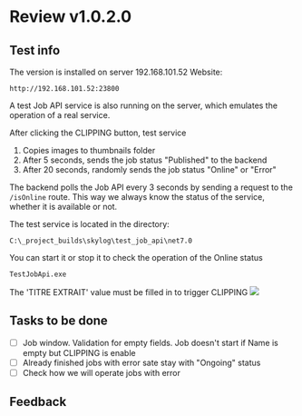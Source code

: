 # Review v1.0.2.0

## Test info

The version is installed on server 192.168.101.52
Website:
```
http://192.168.101.52:23800
```

A test Job API service is also running on the server, which emulates the operation of a real service.

After clicking the CLIPPING button, test service
1. Copies images to thumbnails folder
2. After 5 seconds, sends the job status "Published" to the backend
3. After 20 seconds, randomly sends the job status "Online" or "Error"

The backend polls the Job API every 3 seconds by sending a request to the `/isOnline` route. This way we always know the status of the service, whether it is available or not.

The test service is located in the directory:
```
C:\_project_builds\skylog\test_job_api\net7.0
```

You can start it or stop it to check the operation of the Online status
```
TestJobApi.exe
```

The 'TITRE EXTRAIT' value must be filled in to trigger CLIPPING
![](../attachments/Screenshot_4756.png)

## Tasks to be done
- [ ] Job window. Validation for empty fields. Job doesn't start if Name is empty but CLIPPING is enable
- [ ] Already finished jobs with error sate stay with "Ongoing" status
- [ ] Check how we will operate jobs with error

## Feedback
